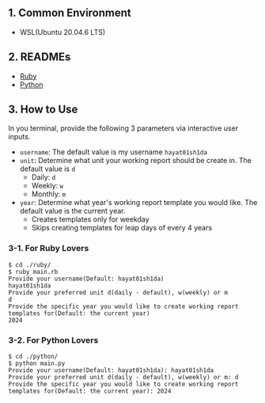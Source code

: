 ## 1. Common Environment

- WSL(Ubuntu 20.04.6 LTS)

## 2. READMEs

- [Ruby](./ruby/README.md)
- [Python](./python/README.md)

## 3. How to Use

In you terminal, provide the following 3 parameters via interactive user inputs.

- `username`: The default value is my username `hayat01sh1da`
- `unit`: Determine what unit your working report should be create in. The default value is `d`
  - Daily: `d`
  - Weekly: `w`
  - Monthly: `m`
- `year`: Determine what year's working report template you would like. The default value is the current year.
  - Creates templates only for weekday
  - Skips creating templates for leap days of every 4 years

### 3-1. For Ruby Lovers

```command
$ cd ./ruby/
$ ruby main.rb 
Provide your username(Default: hayat01sh1da)
hayat01sh1da
Provide your preferred unit d(daily - default), w(weekly) or m
d
Provide the specific year you would like to create working report templates for(Default: the current year)
2024
```

### 3-2. For Python Lovers

```command
$ cd ./python/
$ python main.py 
Provide your username(Default: hayat01sh1da): hayat01sh1da
Provide your preferred unit d(daily - default), w(weekly) or m: d
Provide the specific year you would like to create working report templates for(Default: the current year): 2024
```
